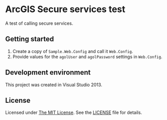 ﻿# ArcGIS Secure services test #

A test of calling secure services.

## Getting started ##

1. Create a copy of `Sample.Web.Config` and call it `Web.Config`.
2. Provide values for the `agolUser` and `agolPassword` settings in `Web.Config`.

## Development environment ##

This project was created in Visual Studio 2013.

## License ##
Licensed under [The MIT License]. See the [LICENSE] file for details.

[The MIT License]:http://opensource.org/licenses/MIT
[LICENSE]:LICENSE
